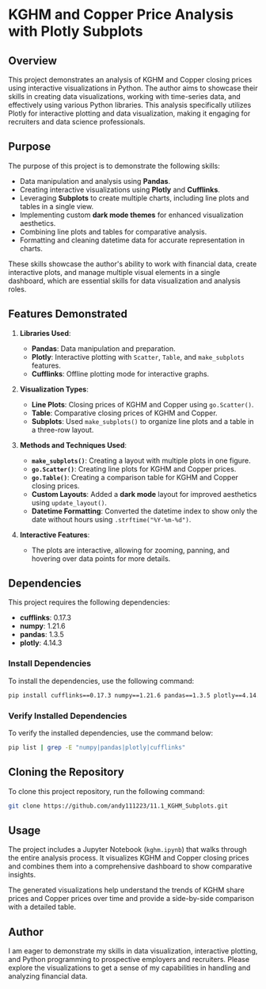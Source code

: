 # KGHM and Copper Price Analysis with Plotly Subplots

## Overview
This project demonstrates an analysis of KGHM and Copper closing prices using interactive visualizations in Python. The author aims to showcase their skills in creating data visualizations, working with time-series data, and effectively using various Python libraries. This analysis specifically utilizes Plotly for interactive plotting and data visualization, making it engaging for recruiters and data science professionals.

## Purpose
The purpose of this project is to demonstrate the following skills:
- Data manipulation and analysis using **Pandas**.
- Creating interactive visualizations using **Plotly** and **Cufflinks**.
- Leveraging **Subplots** to create multiple charts, including line plots and tables in a single view.
- Implementing custom **dark mode themes** for enhanced visualization aesthetics.
- Combining line plots and tables for comparative analysis.
- Formatting and cleaning datetime data for accurate representation in charts.

These skills showcase the author's ability to work with financial data, create interactive plots, and manage multiple visual elements in a single dashboard, which are essential skills for data visualization and analysis roles.

## Features Demonstrated
1. **Libraries Used**:
   - **Pandas**: Data manipulation and preparation.
   - **Plotly**: Interactive plotting with `Scatter`, `Table`, and `make_subplots` features.
   - **Cufflinks**: Offline plotting mode for interactive graphs.

2. **Visualization Types**:
   - **Line Plots**: Closing prices of KGHM and Copper using `go.Scatter()`.
   - **Table**: Comparative closing prices of KGHM and Copper.
   - **Subplots**: Used `make_subplots()` to organize line plots and a table in a three-row layout.

3. **Methods and Techniques Used**:
   - **`make_subplots()`**: Creating a layout with multiple plots in one figure.
   - **`go.Scatter()`**: Creating line plots for KGHM and Copper prices.
   - **`go.Table()`**: Creating a comparison table for KGHM and Copper closing prices.
   - **Custom Layouts**: Added a **dark mode** layout for improved aesthetics using `update_layout()`.
   - **Datetime Formatting**: Converted the datetime index to show only the date without hours using `.strftime("%Y-%m-%d")`.

4. **Interactive Features**:
   - The plots are interactive, allowing for zooming, panning, and hovering over data points for more details.

## Dependencies
This project requires the following dependencies:
- **cufflinks**: 0.17.3
- **numpy**: 1.21.6
- **pandas**: 1.3.5
- **plotly**: 4.14.3

### Install Dependencies
To install the dependencies, use the following command:
```bash
pip install cufflinks==0.17.3 numpy==1.21.6 pandas==1.3.5 plotly==4.14.3
```

### Verify Installed Dependencies
To verify the installed dependencies, use the command below:
```bash
pip list | grep -E "numpy|pandas|plotly|cufflinks"
```

## Cloning the Repository
To clone this project repository, run the following command:
```bash
git clone https://github.com/andy111223/11.1_KGHM_Subplots.git
```

## Usage
The project includes a Jupyter Notebook (`kghm.ipynb`) that walks through the entire analysis process. It visualizes KGHM and Copper closing prices and combines them into a comprehensive dashboard to show comparative insights.

The generated visualizations help understand the trends of KGHM share prices and Copper prices over time and provide a side-by-side comparison with a detailed table.

## Author
I am eager to demonstrate my skills in data visualization, interactive plotting, and Python programming to prospective employers and recruiters. Please explore the visualizations to get a sense of my capabilities in handling and analyzing financial data.

